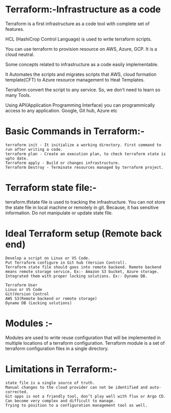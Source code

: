 # Terraform:-Infrastructure as a code
Terraform is a first infrastructure as a code tool with complete set of features.

HCL (HashiCrop Control Language) is used to write terraform scripts.

You can use terraform to provision resource on AWS, Azure, GCP. It is a cloud neutral.

Some concepts related to infrastructure as a code easily implementable.

It Automates the scripts and migrates scripts that AWS, cloud formation template(CFT) to Azure resource management to Heat Templates.

Terraform convert the script to any service. So, we don’t need to learn so many Tools.

Using API(Application Programming Interface) you can programmically access to any application. Google, Git hub, Azure etc

# Basic Commands in Terraform:-
```
terraform init - It initialize a working directory. First command to run after writing a code.
terraform plan - Create an execution plan, to check terraform state is upto date.
Terraform apply - Build or changes infrastructure.
Terraform Destroy - Terminate resources managed by terraform project.
```
# Terraform state file:-
terraform.tfstate file is used to tracking the infrastructure. You can not store the state file in local machine or remotely in git. Because, it has sensitive information. Do not manipulate or update state file.

# Ideal Terraform setup (Remote back end)
```
Develop a script on Linux or VS Code.
Put Terraform configure in Git hub (Version Control).
Terraform state file should goes into remote backend. Remote backend means remote storage service. Ex:- Amazon S3 bucket, Azure storage.
Integrated them with proper locking solutions. Ex:- Dynamo DB.
```
```
Terraform User
Linux or VS Code
Git(Version Control
AWS S3(Remote backend or remote storage)
Dynamo DB (Locking solutions)
```

# Modules :-
Modules are used to write reuse configuration that will be implemented in multiple locations of a terraform configuration. 
Terraform module is a set of terraform configuration files in a single directory.

# Limitations in Terraform:-
```
state file is a single source of truth.
Manual changes to the cloud provider can not be identified and auto-corrected.
Git opps is not a friendly tool, don’t play well with flux or Argo CD.
Can become very complex and difficult to manage.
Trying to position to a configuration management tool as well.
```


